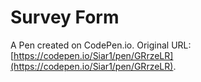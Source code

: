 # Survey Form

A Pen created on CodePen.io. Original URL: [https://codepen.io/Siar1/pen/GRrzeLR](https://codepen.io/Siar1/pen/GRrzeLR).


